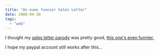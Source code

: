 ```yaml
---
title: "An even funnier Sales Letter"
date: 2008-04-30
tags:
  - "web"
---
```


I thought my [sales letter parody](https://madbaker.com/3-game-changing-ways-to-make-this-the-best-mothers-day-ever/) was pretty good, [this one's even funnier.](http://youreapoorloser.com/)

I hope my paypal account still works after this...
